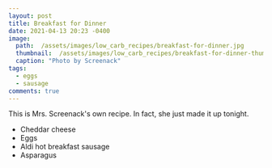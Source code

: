 ```yaml
---
layout: post
title: Breakfast for Dinner
date: 2021-04-13 20:23 -0400
image: 
  path:  /assets/images/low_carb_recipes/breakfast-for-dinner.jpg
  thumbnail:  /assets/images/low_carb_recipes/breakfast-for-dinner-thumb.jpg
  caption: "Photo by Screenack"
tags:
  - eggs
  - sausage
comments: true 
---
```


This is Mrs. Screenack's own recipe. In fact, she just made it up tonight.

* Cheddar cheese
* Eggs
* Aldi hot breakfast sausage
* Asparagus 
